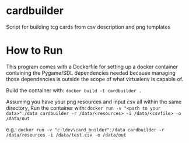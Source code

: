 # cardbuilder
Script for building tcg cards from csv description and png templates

# How to Run
This program comes with a Dockerfile for setting up a docker container containing the Pygame/SDL dependencies needed because managing those dependencies is outside the scope of what virtualenv is capable of.

Build the container with:
	`docker build -t cardbuilder .`

Assuming you have your png resources and input csv all within the same directory, Run the container with:
	`docker run -v "<path to your data>":/data cardbuilder -r /data/<resources> -i /data/<csvfile> -o /data/out`

e.g.:
	`docker run -v "c:\dev\card_builder":/data cardbuilder -r /data/resources -i /data/test.csv -o /data/out`

